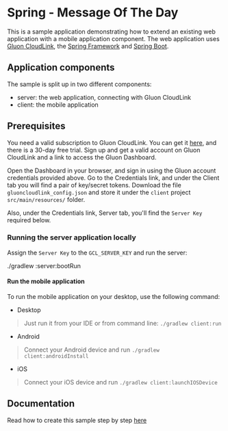 
Spring - Message Of The Day
===========

This is a sample application demonstrating how to extend an existing web application with a mobile application
 component. The web application uses [Gluon CloudLink](http://gluonhq.com/products/cloudlink), the
 [Spring Framework](http://spring.io) and [Spring Boot](http://projects.spring.io/spring-boot/).

## Application components

The sample is split up in two different components:

 * server: the web application, connecting with Gluon CloudLink
 * client: the mobile application

## Prerequisites

You need a valid subscription to Gluon CloudLink. You can get it [here](http://gluonhq.com/products/cloudlink/buy/), and 
there is a 30-day free trial. Sign up and get a valid account on Gluon CloudLink and a link to access the Gluon 
Dashboard. 

Open the Dashboard in your browser, and sign in using the Gluon account credentials provided above. 
Go to the Credentials link, and under the Client tab you will find a pair of key/secret tokens. 
Download the file `gluoncloudlink_config.json` and store it under the `client` project `src/main/resources/` folder. 

Also, under the Credentials link, Server tab, you'll find the `Server Key` required below.

### Running the server application locally

Assign the `Server Key` to the `GCL_SERVER_KEY` and run the server:

./gradlew :server:bootRun

#### Run the mobile application

To run the mobile application on your desktop, use the following command:

* Desktop
> Just run it from your IDE or from command line: `./gradlew client:run`
* Android
> Connect your Android device and run `./gradlew client:androidInstall`
* iOS
> Connect your iOS device and run `./gradlew client:launchIOSDevice`

Documentation
-------------

Read how to create this sample step by step [here](http://docs.gluonhq.com/samples/springmotd/)

